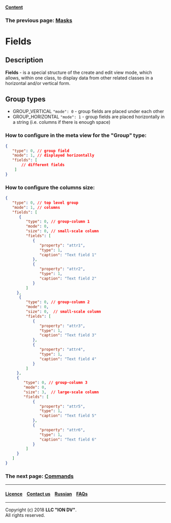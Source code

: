 #### [Content](/docs/en/index.md)

### The previous page: [Masks](/docs/en/2_system_description/metadata_structure/meta_view/mask.md)

# Fields 

## Description

**Fields** - is a special structure of the create and edit view mode, which allows, within one class, to display data from other related classes in a horizontal and/or vertical form.

## Group types 

* GROUP_VERTICAL `"mode": 0` - group fields are placed under each other 
* GROUP_HORIZONTAL `"mode": 1` - group fields are placed horizontally in a string (i.e. columns if there is enough space) 

### How to configure in the meta view for the "Group" type:

```json
{
   "type": 0, // group field
   "mode": 1, // displayed horizontally 
   "fields": [
       // different fields
    ]
}
```

### How to configure the columns size:

```json
{
   "type": 0, // top level group
   "mode": 1, // columns
   "fields": [
      {
         "type": 0, // group-column 1
         "mode": 0,
         "size": 0, // small-scale column
         "fields": [
            {
               "property": "attr1",
               "type": 1,
               "caption": "Text field 1"
            },
            {
               "property": "attr2",
               "type": 1,
               "caption": "Text field 2"
            }
         ]
     },
      {
         "type": 0, // group-column 2
         "mode": 0,
         "size": 0,  // small-scale column
         "fields": [
            {
               "property": "attr3",
               "type": 1,
               "caption": "Text field 3"
            },
            {
               "property": "attr4",
               "type": 1,
               "caption": "Text field 4"
            }
         ]
     },
     {
        "type": 0, // group-column 3
        "mode": 0,
        "size": 3,  // large-scale column
        "fields": [
            {
               "property": "attr5",
               "type": 1,
               "caption": "Text field 5"
            },
            {
               "property": "attr6",
               "type": 1,
               "caption": "Text field 6"
            }
         ]
     }
   ]
}
```


### The next page: [Commands](/docs/en/2_system_description/metadata_structure/meta_view/commands.md)

--------------------------------------------------------------------------  


 #### [Licence](/LICENCE.md) &ensp;  [Contact us](https://iondv.com) &ensp;  [Russian](/docs/ru/2_system_description/metadata_structure/meta_view/fields.md)   &ensp; [FAQs](/faqs.md)          



--------------------------------------------------------------------------  

Copyright (c) 2018 **LLC "ION DV"**.   
All rights reserved. 

